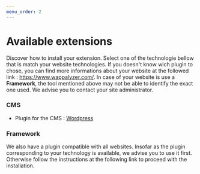 ```yaml
---
menu_order: 2
---
```


# Available extensions

Discover how to install your extension. Select one of the technologie bellow that is match your website technologies. If you doesn't know wich plugin to chose, you can find more informations about your website at the followed link : https://www.wappalyzer.com/. In case of your website is use a __Framework__, the tool mentioned above may not be able to identify the exact one used. We advise you to contact your site administrator.

### CMS

- Plugin for the CMS : [Wordpress](./Cms/wordpress.md)

### Framework

We also have a plugin compatible with all websites. Insofar as the plugin corresponding to your technology is available, we advise you to use it first. Otherwise follow the instructions at the following link to proceed with the installation.
